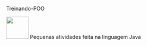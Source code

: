 Treinando-POO <div><img src="https://cdn.jsdelivr.net/gh/devicons/devicon/icons/java/java-original-wordmark.svg" height="60" width="60"/>
Pequenas atividades feita na linguagem Java      

